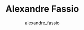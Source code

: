 ---
# this is autogenerated: do not edit
title: Alexandre Fassio
author: alexandre_fassio
layout: author-bio
jobtitle: Visiting CAPES Scholar
bio: Federal University of Minas Gerais
type: member
excerpt: "Biographical summary for Alexandre Fassio, Visiting CAPES Scholar in the Keiser Lab at UCSF."
header:
  teaser: /assets/images/people/bio-fassio.jpg
papers: 
---